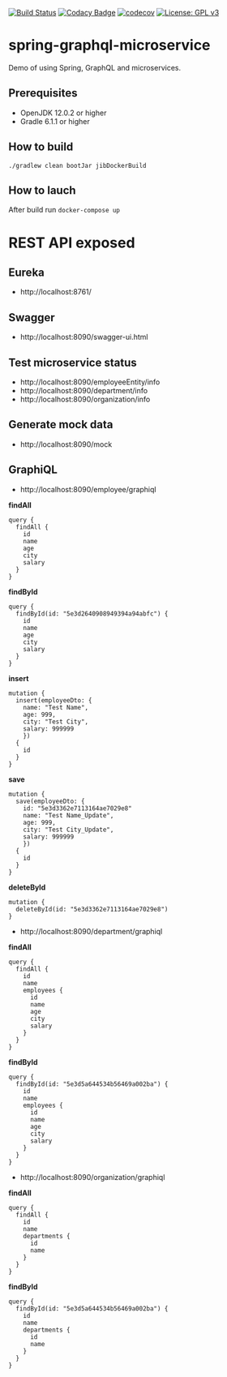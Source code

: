 [![Build Status](https://travis-ci.com/rednavis/spring-webflux-swagger-demo.svg?branch=master)](https://travis-ci.com/rednavis/spring-webflux-swagger-demo)
[![Codacy Badge](https://api.codacy.com/project/badge/Grade/143579ed76ba41e88c2d0a1d8744a48d)](https://app.codacy.com/gh/rednavis/spring-webflux-swagger-demo?utm_source=github.com&utm_medium=referral&utm_content=rednavis/spring-webflux-swagger-demo&utm_campaign=Badge_Grade_Dashboard)
[![codecov](https://codecov.io/gh/rednavis/spring-webflux-swagger-demo/branch/master/graph/badge.svg)](https://codecov.io/gh/rednavis/spring-webflux-swagger-demo)
[![License: GPL v3](https://img.shields.io/badge/License-GPLv3-blue.svg)](https://www.gnu.org/licenses/gpl-3.0)

# spring-graphql-microservice
Demo of using Spring, GraphQL and microservices.

## Prerequisites
- OpenJDK 12.0.2 or higher
- Gradle 6.1.1 or higher

## How to build
`./gradlew clean bootJar jibDockerBuild`

## How to lauch
After build run `docker-compose up`

# REST API exposed
## Eureka
* http://localhost:8761/

## Swagger
* http://localhost:8090/swagger-ui.html

## Test microservice status
* http://localhost:8090/employeeEntity/info
* http://localhost:8090/department/info
* http://localhost:8090/organization/info

## Generate mock data
* http://localhost:8090/mock

## GraphiQL
* http://localhost:8090/employee/graphiql

**findAll**
```
query {
  findAll {
    id
    name
    age
    city
    salary
  }
}
```

**findById**
```
query {
  findById(id: "5e3d2640908949394a94abfc") {
    id
    name
    age
    city
    salary
  }
}
```

**insert**
```
mutation {
  insert(employeeDto: {
    name: "Test Name",
    age: 999,
    city: "Test City",
    salary: 999999
  	}) 
  {
    id
  }
}
```

**save**
```
mutation {
  save(employeeDto: {
    id: "5e3d3362e7113164ae7029e8"
    name: "Test Name_Update",
    age: 999,
    city: "Test City_Update",
    salary: 999999
  	}) 
  {
    id
  }
}
```

**deleteById**
```
mutation {
  deleteById(id: "5e3d3362e7113164ae7029e8")
}
```

* http://localhost:8090/department/graphiql

**findAll**
```
query {
  findAll {
    id
    name
    employees {
      id
      name
      age
      city
      salary
    }
  }
}
```

**findById**
```
query {
  findById(id: "5e3d5a644534b56469a002ba") {
    id
    name
    employees {
      id
      name
      age
      city
      salary
    }
  }
}
```

* http://localhost:8090/organization/graphiql

**findAll**
```
query {
  findAll {
    id
    name
    departments {
      id
      name
    }
  }
}
```

**findById**
```
query {
  findById(id: "5e3d5a644534b56469a002ba") {
    id
    name
    departments {
      id
      name
    }
  }
}
```